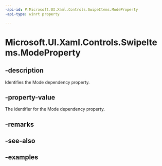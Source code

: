 ```yaml
---
-api-id: P:Microsoft.UI.Xaml.Controls.SwipeItems.ModeProperty
-api-type: winrt property

---
```

<!-- Property syntax.
public DependencyProperty ModeProperty { get; }
-->

# Microsoft.UI.Xaml.Controls.SwipeItems.ModeProperty


## -description

Identifies the Mode dependency property.


## -property-value

The identifier for the Mode dependency property.


## -remarks


## -see-also


## -examples


